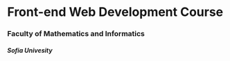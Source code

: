 # Front-end Web Development Course
### Faculty of Mathematics and Informatics
##### Sofia Univesity
